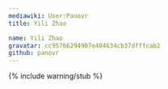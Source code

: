 ```yaml
---
mediawiki: User:Panovr
title: Yili Zhao

name: Yili Zhao
gravatar: cc95766294907e404634cb37dfffcab2
github: panovr
---
```

{% include warning/stub %}

